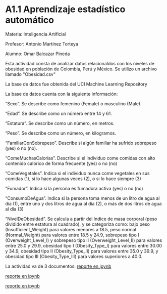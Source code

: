 # A1.1 Aprendizaje estadístico automático

Materia: Inteligencia Artificial

Profesor: Antonio Martínez Torteya

Alumno: Omar Balcazar Pineda

Esta actividad consta de analizar datos relacionaldos con los niveles de obesidad en población de Colombia, Perú y México.
Se utilizo un archivo llamado "Obesidad.csv"

La base de datos fue obtenida del UCI Machine Learning Repository 

La base de datos cuenta con la siguiente información:

  “Sexo”. Se describe como femenino (Female) o masculino (Male).

  “Edad”. Se describe como un número entre 14 y 61.

  “Estatura”. Se describe como un número, en metros.

  “Peso”. Se describe como un número, en kilogramos.

  “FamiliarConSobrepeso”. Describe si algún familiar ha sufrido sobrepeso (yes) o no
  (no).

  “ComeMuchasCalorias”. Describe si el individuo come comidas con alto contenido
  calórico de forma frecuente (yes) o no (no)

  “ComeVegetales”. Indica si el individuo nunca come vegetales en sus comidas (1), si lo
  hace algunas veces (2), o si lo hace siempre (3)

  “Fumador”. Indica si la persona es fumadora activa (yes) o no (no)

  “ConsumoDeAgua”. Indica si la persona toma menos de un litro de agua al día (1), entre
  uno y dos litros de agua al día (2), o más de dos litros de agua al día (3)

  “NivelDeObesidad”. Se calcula a partir del índice de masa corporal (peso dividido entre
  estatura al cuadrado), y se categoriza como: bajo peso (Insufficient_Weight) para valores
  menores a 18.5, peso normal (Normal_Weight) para valores entre 18.5 y 24.9, sobrepeso
  tipo I (Overweight_Level_I) y sobrepeso tipo II (Overweight_Level_II) para valores entre
  25.0 y 29.9, obesidad tipo I (Obesity_Type_I) para valores entre 30.00 y 34.9, obesidad
  tipo II (Obesity_Type_II) para valores entre 35.0 y 39.9, y obesidad tipo III
  (Obesity_Type_III) para valores superiores a 40.0.

La actividad va de 3 documentos:
[reporte en ipynb](https://github.com/omarbalcazar-dot/A1.1-Aprendizaje-estad-sticoautom-tico/blob/main/A1.1_652911%20(1).html)

[reporte en ipynb]()

[reporte en ipynb]()
